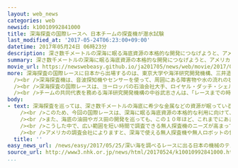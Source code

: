 ```yaml
---
layout: web_news
categories: web
newsid: k10010992841000
title: 深海探査の国際レースへ 日本チームの探査機が潜水試験
last_modified_at: '2017-05-24T06:23:00+09:00'
datetime: 2017年05月24日 06時23分
description: 深さ数千メートルの深海に眠る海底資源の本格的な開発につなげようと、アメリカの財団などがことし９月から開く深海探査の国際レースに向けて、日本から出場するチーム、「ＫＵＲＯＳＨＩＯ」が、レース用に開発した深海探査機の潜水試験を２３日、静岡県沖の駿河湾で行いました。
summary: 深さ数千メートルの深海に眠る海底資源の本格的な開発につなげようと、アメリカの財団などがことし９月から開く深海探査の国際レースに向けて、日本から出場するチーム、「ＫＵＲＯＳＨＩＯ」が、レース用に開発した深海探査機の潜水試験を２３日、静岡県沖の駿河湾で行いました。
movie_url: https://newswebeasy.github.io/ja201705/news/web/movie/2017/05/25/k10010992841000.mp4
more: 深海探査の国際レースに日本から出場するのは、東京大学や海洋研究開発機構、三井造船などで作るチーム、「ＫＵＲＯＳＨＩＯ」です。チームでは２３日静岡県沼津市の沖合、およそ１０キロの駿河湾で、レース用に開発した無人の深海探査機の潜水試験を行いました。<br
  /><br />深海探査機は、音波探知機やセンサーを使って、周囲にある障害物や水の流れの状況を把握したうえで、みずからどこに進めばよいか、自律的に判断しながら地形の探査を行うのが特徴です。２３日の試験では、水深２００メートル付近でおよそ３．５キロにわたり、海底の起伏などを正確に測量できるか確認しました。<br
  /><br />深海探査の国際レースは、ヨーロッパの石油会社大手、ロイヤル・ダッチ・シェルとアメリカの民間の財団、ＸＰＲＩＺＥが開くもので、世界の２１のチームがことし９月以降、水深２０００メートルの海底で、１６時間以内に１００平方キロメートル以上の海底地形図を作成できるか、海底の重要なポイントについて写真を５枚撮影できるかを競います。<br
  /><br />チームの共同代表を務める海洋研究開発機構の中谷武志さんは、「レースまでの時間は限られているが、試験と修正を繰り返して確実に探査を行える環境を整え、日本の技術力を世界に示したい」と話していました。
body:
- text: 深海探査を巡っては、深さ数千メートルの海底に希少な金属などの資源が眠っていることが、ここ数年、日本の近海でも相次いで確認されていますが、これまでの深海探査機では調査できる範囲が狭いことが商業化に向けた課題になっています。<br
    /><br />このため、今回の国際レースは、深海に眠る海底資源の本格的な利用に向けて、今、世界的に求められている、海底の状況を短時間に詳しく調べることができる新たな技術の開発を促す狙いで企画されました。<br
    /><br />また、海底の油田やガス田の開発を巡っても、この１０年ほど、これまでにあまり手が付けられていない、水深３００メートルより深い深海での開発が世界各地で急速に進んでいます。<br
    /><br />こうした中で、広い範囲を短い時間で調査できる無人探査機のニーズが高まっているほか、水深が深い場所で、パイプラインの敷設や点検ができる無人ロボットなどのニーズも高まっています。<br
    /><br />アメリカの調査会社によりますと、深海で使える無人探査機や無人ロボットの世界全体の市場規模は、２０１５年にはおよそ２００億円でしたが、２０２０年にはおよそ３７０億円に達すると予想され、５年間で２倍近くに急拡大すると見込まれています。市場の拡大を見込んで、日本でも開発が活発化していて、国と造船会社、重工メーカーなどが連携して、商業的な資源探査を効率的に進めることができる総合的なシステムの開発などを進めています。
  title: ''
easy_news_url: /news/easy/2017/05/25/深い海を調べるレースに出る日本の機械のテストをする/
source_url: http://www3.nhk.or.jp/news/html/20170524/k10010992841000.html
...
```

